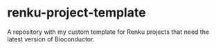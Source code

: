 # renku-project-template

A repository with my custom template for Renku projects that need the latest version of Bioconductor.

